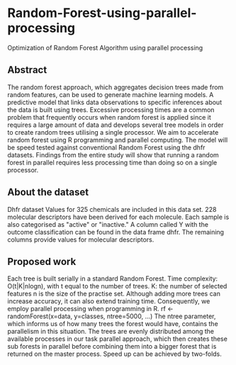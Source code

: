 # Random-Forest-using-parallel-processing
Optimization of Random Forest Algorithm using parallel processing

## Abstract
The random forest approach, which aggregates decision trees made from random features, can be used to generate machine learning models. A predictive model that links data observations to specific inferences about the data is built using trees. Excessive processing times are a common problem that frequently occurs when random forest is applied since it requires a large amount of data and develops several tree models in order to create random trees utilising a single processor. We aim to accelerate random forest using R programming and parallel computing. The model will be speed tested against conventional Random Forest using the dhfr datasets. Findings from the entire study will show that running a random forest in parallel requires less processing time than doing so on a single processor.

## About the dataset
Dhfr dataset
Values for 325 chemicals are included in this data set. 228 molecular descriptors have been derived for each molecule. Each sample is also categorised as "active" or "inactive." A column called Y with the outcome classification can be found in the data frame dhfr. The remaining columns provide values for molecular descriptors.

## Proposed work
Each tree is built serially in a standard Random Forest. Time complexity: O(t|K|nlogn), with t equal to the number of trees. K: the number of selected features n is the size of the practise set. Although adding more trees can increase accuracy, it can also extend training time. Consequently, we employ parallel processing when programming in R.
rf <- randomForest(x=data, y=classes, ntree=5000, ...) The ntree parameter, which informs us of how many trees the forest would have, contains the parallelism in this situation. The trees are evenly distributed among the available processes in our task parallel approach, which then creates these sub forests in parallel before combining them into a bigger forest that is returned on the master process.  Speed up can be achieved by two-folds.
